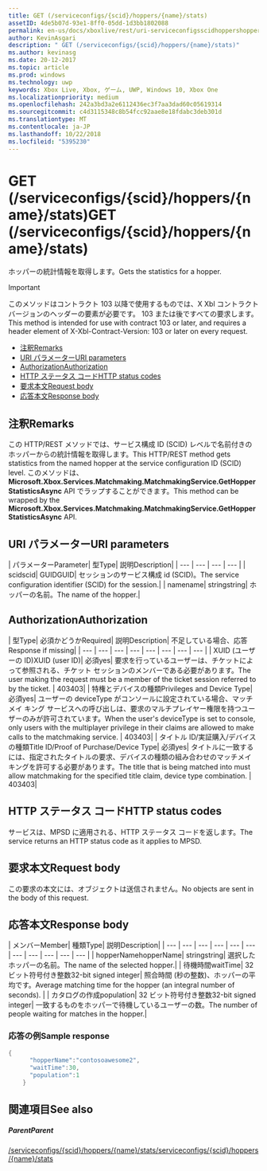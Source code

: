 ```yaml
---
title: GET (/serviceconfigs/{scid}/hoppers/{name}/stats)
assetID: 4de5b07d-93e1-8ff0-05dd-1d3bb1802088
permalink: en-us/docs/xboxlive/rest/uri-serviceconfigsscidhoppershoppernamestatsget.html
author: KevinAsgari
description: " GET (/serviceconfigs/{scid}/hoppers/{name}/stats)"
ms.author: kevinasg
ms.date: 20-12-2017
ms.topic: article
ms.prod: windows
ms.technology: uwp
keywords: Xbox Live, Xbox, ゲーム, UWP, Windows 10, Xbox One
ms.localizationpriority: medium
ms.openlocfilehash: 242a3bd3a2e6112436ec3f7aa3dad60c05619314
ms.sourcegitcommit: c4d3115348c8b54fcc92aae8e18fdabc3deb301d
ms.translationtype: MT
ms.contentlocale: ja-JP
ms.lasthandoff: 10/22/2018
ms.locfileid: "5395230"
---
```

# <a name="get-serviceconfigsscidhoppersnamestats"></a><span data-ttu-id="8e605-104">GET (/serviceconfigs/{scid}/hoppers/{name}/stats)</span><span class="sxs-lookup"><span data-stu-id="8e605-104">GET (/serviceconfigs/{scid}/hoppers/{name}/stats)</span></span>

<span data-ttu-id="8e605-105">ホッパーの統計情報を取得します。</span><span class="sxs-lookup"><span data-stu-id="8e605-105">Gets the statistics for a hopper.</span></span>

> [!IMPORTANT]
> <span data-ttu-id="8e605-106">このメソッドはコントラクト 103 以降で使用するものでは、X Xbl コントラクト バージョンのヘッダーの要素が必要です。 103 または後ですべての要求します。</span><span class="sxs-lookup"><span data-stu-id="8e605-106">This method is intended for use with contract 103 or later, and requires a header element of X-Xbl-Contract-Version: 103 or later on every request.</span></span>

  * [<span data-ttu-id="8e605-107">注釈</span><span class="sxs-lookup"><span data-stu-id="8e605-107">Remarks</span></span>](#ID4ET)
  * [<span data-ttu-id="8e605-108">URI パラメーター</span><span class="sxs-lookup"><span data-stu-id="8e605-108">URI parameters</span></span>](#ID4E5)
  * [<span data-ttu-id="8e605-109">Authorization</span><span class="sxs-lookup"><span data-stu-id="8e605-109">Authorization</span></span>](#ID4EJB)
  * [<span data-ttu-id="8e605-110">HTTP ステータス コード</span><span class="sxs-lookup"><span data-stu-id="8e605-110">HTTP status codes</span></span>](#ID4E3C)
  * [<span data-ttu-id="8e605-111">要求本文</span><span class="sxs-lookup"><span data-stu-id="8e605-111">Request body</span></span>](#ID4EFD)
  * [<span data-ttu-id="8e605-112">応答本文</span><span class="sxs-lookup"><span data-stu-id="8e605-112">Response body</span></span>](#ID4EQD)

<a id="ID4ET"></a>


## <a name="remarks"></a><span data-ttu-id="8e605-113">注釈</span><span class="sxs-lookup"><span data-stu-id="8e605-113">Remarks</span></span>
<span data-ttu-id="8e605-114">この HTTP/REST メソッドでは、サービス構成 ID (SCID) レベルで名前付きのホッパーからの統計情報を取得します。</span><span class="sxs-lookup"><span data-stu-id="8e605-114">This HTTP/REST method gets statistics from the named hopper at the service configuration ID (SCID) level.</span></span> <span data-ttu-id="8e605-115">このメソッドは、 **Microsoft.Xbox.Services.Matchmaking.MatchmakingService.GetHopperStatisticsAsync** API でラップすることができます。</span><span class="sxs-lookup"><span data-stu-id="8e605-115">This method can be wrapped by the **Microsoft.Xbox.Services.Matchmaking.MatchmakingService.GetHopperStatisticsAsync** API.</span></span>  
<a id="ID4E5"></a>


## <a name="uri-parameters"></a><span data-ttu-id="8e605-116">URI パラメーター</span><span class="sxs-lookup"><span data-stu-id="8e605-116">URI parameters</span></span>

| <span data-ttu-id="8e605-117">パラメーター</span><span class="sxs-lookup"><span data-stu-id="8e605-117">Parameter</span></span>| <span data-ttu-id="8e605-118">型</span><span class="sxs-lookup"><span data-stu-id="8e605-118">Type</span></span>| <span data-ttu-id="8e605-119">説明</span><span class="sxs-lookup"><span data-stu-id="8e605-119">Description</span></span>|
| --- | --- | --- | --- |
| <span data-ttu-id="8e605-120">scid</span><span class="sxs-lookup"><span data-stu-id="8e605-120">scid</span></span>| <span data-ttu-id="8e605-121">GUID</span><span class="sxs-lookup"><span data-stu-id="8e605-121">GUID</span></span>| <span data-ttu-id="8e605-122">セッションのサービス構成 id (SCID)。</span><span class="sxs-lookup"><span data-stu-id="8e605-122">The service configuration identifier (SCID) for the session.</span></span>|
| <span data-ttu-id="8e605-123">name</span><span class="sxs-lookup"><span data-stu-id="8e605-123">name</span></span>| <span data-ttu-id="8e605-124">string</span><span class="sxs-lookup"><span data-stu-id="8e605-124">string</span></span>| <span data-ttu-id="8e605-125">ホッパーの名前。</span><span class="sxs-lookup"><span data-stu-id="8e605-125">The name of the hopper.</span></span>|

<a id="ID4EJB"></a>


## <a name="authorization"></a><span data-ttu-id="8e605-126">Authorization</span><span class="sxs-lookup"><span data-stu-id="8e605-126">Authorization</span></span>

| <span data-ttu-id="8e605-127">型</span><span class="sxs-lookup"><span data-stu-id="8e605-127">Type</span></span>| <span data-ttu-id="8e605-128">必須かどうか</span><span class="sxs-lookup"><span data-stu-id="8e605-128">Required</span></span>| <span data-ttu-id="8e605-129">説明</span><span class="sxs-lookup"><span data-stu-id="8e605-129">Description</span></span>| <span data-ttu-id="8e605-130">不足している場合、応答</span><span class="sxs-lookup"><span data-stu-id="8e605-130">Response if missing</span></span>|
| --- | --- | --- | --- | --- | --- | --- | --- |
| <span data-ttu-id="8e605-131">XUID (ユーザーの ID)</span><span class="sxs-lookup"><span data-stu-id="8e605-131">XUID (user ID)</span></span>| <span data-ttu-id="8e605-132">必須</span><span class="sxs-lookup"><span data-stu-id="8e605-132">yes</span></span>| <span data-ttu-id="8e605-133">要求を行っているユーザーは、チケットによって参照される、チケット セッションのメンバーである必要があります。</span><span class="sxs-lookup"><span data-stu-id="8e605-133">The user making the request must be a member of the ticket session referred to by the ticket.</span></span> | <span data-ttu-id="8e605-134">403</span><span class="sxs-lookup"><span data-stu-id="8e605-134">403</span></span>|
| <span data-ttu-id="8e605-135">特権とデバイスの種類</span><span class="sxs-lookup"><span data-stu-id="8e605-135">Privileges and Device Type</span></span>| <span data-ttu-id="8e605-136">必須</span><span class="sxs-lookup"><span data-stu-id="8e605-136">yes</span></span>| <span data-ttu-id="8e605-137">ユーザーの deviceType がコンソールに設定されている場合、マッチメイ キング サービスへの呼び出しは、要求のマルチプレイヤー権限を持つユーザーのみが許可されています。</span><span class="sxs-lookup"><span data-stu-id="8e605-137">When the user's deviceType is set to console, only users with the multiplayer privilege in their claims are allowed to make calls to the matchmaking service.</span></span> | <span data-ttu-id="8e605-138">403</span><span class="sxs-lookup"><span data-stu-id="8e605-138">403</span></span>|
| <span data-ttu-id="8e605-139">タイトル ID/実証購入/デバイスの種類</span><span class="sxs-lookup"><span data-stu-id="8e605-139">Title ID/Proof of Purchase/Device Type</span></span>| <span data-ttu-id="8e605-140">必須</span><span class="sxs-lookup"><span data-stu-id="8e605-140">yes</span></span>| <span data-ttu-id="8e605-141">タイトルに一致するには、指定されたタイトルの要求、デバイスの種類の組み合わせのマッチメイ キングを許可する必要があります。</span><span class="sxs-lookup"><span data-stu-id="8e605-141">The title that is being matched into must allow matchmaking for the specified title claim, device type combination.</span></span> | <span data-ttu-id="8e605-142">403</span><span class="sxs-lookup"><span data-stu-id="8e605-142">403</span></span>|

<a id="ID4E3C"></a>


## <a name="http-status-codes"></a><span data-ttu-id="8e605-143">HTTP ステータス コード</span><span class="sxs-lookup"><span data-stu-id="8e605-143">HTTP status codes</span></span>
<span data-ttu-id="8e605-144">サービスは、MPSD に適用される、HTTP ステータス コードを返します。</span><span class="sxs-lookup"><span data-stu-id="8e605-144">The service returns an HTTP status code as it applies to MPSD.</span></span>  
<a id="ID4EFD"></a>


## <a name="request-body"></a><span data-ttu-id="8e605-145">要求本文</span><span class="sxs-lookup"><span data-stu-id="8e605-145">Request body</span></span>

<span data-ttu-id="8e605-146">この要求の本文には、オブジェクトは送信されません。</span><span class="sxs-lookup"><span data-stu-id="8e605-146">No objects are sent in the body of this request.</span></span>

<a id="ID4EQD"></a>


## <a name="response-body"></a><span data-ttu-id="8e605-147">応答本文</span><span class="sxs-lookup"><span data-stu-id="8e605-147">Response body</span></span>

| <span data-ttu-id="8e605-148">メンバー</span><span class="sxs-lookup"><span data-stu-id="8e605-148">Member</span></span>| <span data-ttu-id="8e605-149">種類</span><span class="sxs-lookup"><span data-stu-id="8e605-149">Type</span></span>| <span data-ttu-id="8e605-150">説明</span><span class="sxs-lookup"><span data-stu-id="8e605-150">Description</span></span>|
| --- | --- | --- | --- | --- | --- | --- | --- | --- | --- | --- |
| <span data-ttu-id="8e605-151">hopperName</span><span class="sxs-lookup"><span data-stu-id="8e605-151">hopperName</span></span>| <span data-ttu-id="8e605-152">string</span><span class="sxs-lookup"><span data-stu-id="8e605-152">string</span></span>| <span data-ttu-id="8e605-153">選択したホッパーの名前。</span><span class="sxs-lookup"><span data-stu-id="8e605-153">The name of the selected hopper.</span></span>|
| <span data-ttu-id="8e605-154">待機時間</span><span class="sxs-lookup"><span data-stu-id="8e605-154">waitTime</span></span>| <span data-ttu-id="8e605-155">32 ビット符号付き整数</span><span class="sxs-lookup"><span data-stu-id="8e605-155">32-bit signed integer</span></span>| <span data-ttu-id="8e605-156">照合時間 (秒の整数)、ホッパーの平均です。</span><span class="sxs-lookup"><span data-stu-id="8e605-156">Average matching time for the hopper (an integral number of seconds).</span></span> |
| <span data-ttu-id="8e605-157">カタログの作成</span><span class="sxs-lookup"><span data-stu-id="8e605-157">population</span></span>| <span data-ttu-id="8e605-158">32 ビット符号付き整数</span><span class="sxs-lookup"><span data-stu-id="8e605-158">32-bit signed integer</span></span>| <span data-ttu-id="8e605-159">一致するものをホッパーで待機しているユーザーの数。</span><span class="sxs-lookup"><span data-stu-id="8e605-159">The number of people waiting for matches in the hopper.</span></span>|

<a id="ID4E1D"></a>


### <a name="sample-response"></a><span data-ttu-id="8e605-160">応答の例</span><span class="sxs-lookup"><span data-stu-id="8e605-160">Sample response</span></span>


```cpp
{
      "hopperName":"contosoawesome2",
      "waitTime":30,
      "population":1
    }


```


<a id="ID4EJE"></a>


## <a name="see-also"></a><span data-ttu-id="8e605-161">関連項目</span><span class="sxs-lookup"><span data-stu-id="8e605-161">See also</span></span>

<a id="ID4ELE"></a>


##### <a name="parent"></a><span data-ttu-id="8e605-162">Parent</span><span class="sxs-lookup"><span data-stu-id="8e605-162">Parent</span></span>  

[<span data-ttu-id="8e605-163">/serviceconfigs/{scid}/hoppers/{name}/stats</span><span class="sxs-lookup"><span data-stu-id="8e605-163">/serviceconfigs/{scid}/hoppers/{name}/stats</span></span>](uri-serviceconfigsscidhoppershoppernamestats.md)
